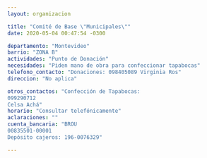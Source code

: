 ```yaml
---
layout: organizacion

title: "Comité de Base \"Municipales\""
date: 2020-05-04 00:47:54 -0300

departamento: "Montevideo"
barrio: "ZONA B"
actividades: "Punto de Donación"
necesidades: "Piden mano de obra para confeccionar tapabocas"
telefono_contacto: "Donaciones: 098405089 Virginia Ros"
direccion: "No aplica"

otros_contactos: "Confección de Tapabocas:
099290712
Celsa Achá"
horario: "Consultar telefónicamente"
aclaraciones: ""
cuenta_bancaria: "BROU
00835501-00001
Depósito cajeros: 196-0076329"

---
```

